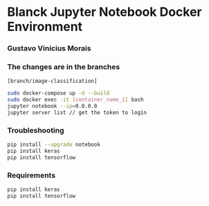 # Blanck Jupyter Notebook Docker Environment

### Gustavo Vinicius Morais

### The changes are in the branches
```
[branch/image-classification]
```

```sh
sudo docker-compose up -d --build
sudo docker exec -it [container_name_1] bash
jupyter notebook --ip=0.0.0.0
jupyter server list // get the token to login
```

### Troubleshooting
```sh
pip install --upgrade notebook
pip install keras
pip install tensorflow
```

### Requirements
```sh
pip install keras
pip install tensorflow
```
